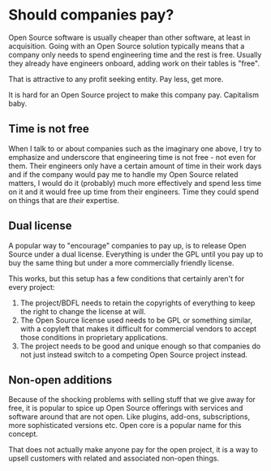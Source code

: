 # Should companies pay?

Open Source software is usually cheaper than other software, at least in
acquisition. Going with an Open Source solution typically means that a company
only needs to spend engineering time and the rest is free. Usually they
already have engineers onboard, adding work on their tables is "free".

That is attractive to any profit seeking entity. Pay less, get more.

It is hard for an Open Source project to make this company pay. Capitalism
baby.

## Time is not free

When I talk to or about companies such as the imaginary one above, I try to
emphasize and underscore that engineering time is not free - not even for
them. Their engineers only have a certain amount of time in their work days
and if the company would pay me to handle my Open Source related matters, I
would do it (probably) much more effectively and spend less time on it and it
would free up time from their engineers. Time they could spend on things
that are *their* expertise.

## Dual license

A popular way to "encourage" companies to pay up, is to release Open Source
under a dual license. Everything is under the GPL until you pay up to buy the
same thing but under a more commercially friendly license.

This works, but this setup has a few conditions that certainly aren't for
every project:

1. The project/BDFL needs to retain the copyrights of everything to keep the
   right to change the license at will.
2. The Open Source license used needs to be GPL or something similar, with a
   copyleft that makes it difficult for commercial vendors to accept those
   conditions in proprietary applications.
3. The project needs to be good and unique enough so that companies do not
   just instead switch to a competing Open Source project instead.

## Non-open additions

Because of the shocking problems with selling stuff that we give away for
free, it is popular to spice up Open Source offerings with services and
software around that are not open. Like plugins, add-ons, subscriptions, more
sophisticated versions etc. Open core is a popular name for this concept.

That does not actually make anyone pay for the open project, it is a way to
upsell customers with related and associated non-open things.
